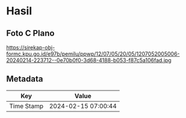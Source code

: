 # Hasil

## Foto C Plano

https://sirekap-obj-formc.kpu.go.id/e97b/pemilu/ppwp/12/07/05/20/05/1207052005006-20240214-223712--0e70b0f0-3d68-4188-b053-f87c5a106fad.jpg


## Metadata

| Key        | Value               |
| ---------- | ------------------- |
| Time Stamp | 2024-02-15 07:00:44 |



